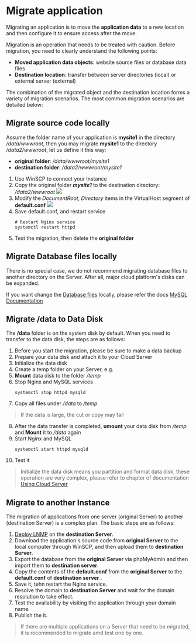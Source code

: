 # Migrate application

Migrating an application is to move the **application data** to a new location and then configure it to ensure access after the move.

Migration is an operation that needs to be treated with caution. Before migration, you need to clearly understand the following points:

- **Moved application data objects**: website source files or database data files
- **Destination location**: transfer between server directories (local) or external server (external)

The combination of the migrated object and the destination location forms a variety of migration scenarios. The most common migration scenarios are detailed below:

## Migrate source code locally

Assume the folder name of your application is **mysite1** in the directory */data/wwwroot*, then you may migrate **mysite1** to the directory */data2/wwwroot*, let us define it this way:

   * **original folder**: */data/wwwroot/mysite1*    
   * **destination folder**: */data2/wwwroot/mysite1*

1. Use WinSCP to connect your Instance
2. Copy the original folder ***mysite1***  to the destination directory: */data2/wwwroot*
   ![](https://libs.websoft9.com/Websoft9/DocsPicture/en/lamp/lamp-copysite1todata2-websoft9.png)
3. Modify the *DocumentRoot, Directory* items in the VirtualHost segment of **default.conf**
   ![](https://libs.websoft9.com/Websoft9/DocsPicture/en/lamp/lamp-modifyvhostdata2-websoft9.png)
4. Save default.conf, and restart service
      ~~~
      # Restart Nginx service
      systemctl restart httpd
      ~~~
5. Test the migration, then delete the **original folder**

## Migrate Database files locally

There is no special case, we do not recommend migrating database files to another directory on the Server. After all, major cloud platform's disks can be expanded.

If you want change the [Database files](/zh/stack-components.md#mysql) locally, please refer the docs [ MySQL Documentation](https://support.websoft9.com/docs/mysql/solution-modifydatadir.html)

## Migrate /data to Data Disk 

The **/data** folder is on the system disk by default. When you need to transfer to the data disk, the steps are as follows:

1. Before you start the migration, please be sure to make a data backup
2. Prepare your data disk and attach it to your Cloud Server
3. Initialize the data disk
4. Create a temp folder on your Server, e.g. 
5. **Mount** data disk to the folder */temp*
6. Stop Nginx and MySQL services
   ```shell
   systemctl stop httpd mysqld
   ```
7. Copy all files under */data* to */temp*
  > If the data is large, the cut or copy may fail
8. After the data transfer is completed, **umount** your data disk from */temp* and **Mount** it to */data* again
9. Start Nginx and MySQL
   ```shell
   systemctl start httpd mysqld
   ```
10. Test it

> Initialize the data disk means you partition and format data disk, these operation are very complex, please refer to chapter of documentation [Using Cloud Server](https://support.websoft9.com/docs/faq/tech-instance.html)

## Migrate to another Instance

The migration of applications from one server (original Server) to another (destination Server) is a complex plan. The basic steps are as follows:

1. [Deploy LNMP](/stack-deployment.md) on the **destination Server**.
2. Download the application's source code from **original Server** to the local computer through WinSCP, and then upload them to **destination Server**.
3. Export the database from the **original Server** via phpMyAdmin and then import them to **destination server**.
4. Copy the contents of the **default.conf** from the **original Server** to the **default.conf** of **destination server** .
5. Save it, tehn restart the Nginx service.
5. Resolve the domain to **destination Server** and wait for the domain resolution to take effect.
5. Test the availability by visiting the application through your domain name.
6. Publish the it.

> If there are multiple applications on a Server that need to be migrated, it is recommended to migrate amd test one by one.
